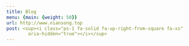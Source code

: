 ```yaml
---
title: Blog
menu: {main: {weight: 50}}
url: http://www.niansong.top
post: <sup><i class="ps-1 fa-solid fa-up-right-from-square fa-xs"
        aria-hidden="true"></i></sup>
---
```

